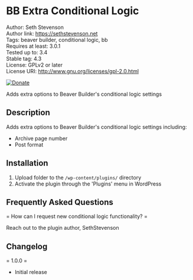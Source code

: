 # BB Extra Conditional Logic

Author: Seth Stevenson  
Author link: https://sethstevenson.net  
Tags: beaver builder, conditional logic, bb  
Requires at least: 3.0.1  
Tested up to: 3.4  
Stable tag: 4.3  
License: GPLv2 or later  
License URI: http://www.gnu.org/licenses/gpl-2.0.html

[![Donate](https://img.shields.io/badge/Donate-PayPal-green.svg)](https://www.paypal.com/cgi-bin/webscr?cmd=_s-xclick&hosted_button_id=LCWVUSBYJPZ7N&source=url)

Adds extra options to Beaver Builder's conditional logic settings

## Description

Adds extra options to Beaver Builder's conditional logic settings including:

*   Archive page number
*   Post format

## Installation

1. Upload folder to the `/wp-content/plugins/` directory
2. Activate the plugin through the 'Plugins' menu in WordPress

## Frequently Asked Questions

= How can I request new conditional logic functionality? =

Reach out to the plugin author, SethStevenson

## Changelog

= 1.0.0 =
* Initial release